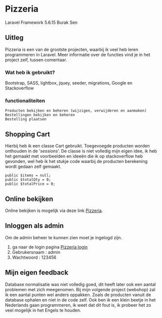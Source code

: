 # Pizzeria 
Laravel Framework 5.6.15
Burak Sen

## Uitleg
Pizzeria is een van de grootste projecten, waarbij ik veel heb leren programmeren in Laravel. 
Meer informatie over de functies vind je in het project zelf, tussen comentaar.

### Wat heb ik gebruikt?
Bootstrap, SASS, lightbox, jquey, seeder, migrations, Google en Stackoverflow

### functionaliteiten
```
Producten bekijken en beheren (wijzigen, verwijderen en aanmaken)
Bestellingen bekijken en beheren
Bestelling plaatsen
```

## Shopping Cart
Hierbij heb ik een classe Cart gebruikt. Toegevoegde producten worden onthouden in de '*sessions*'. De classe is niet volledig mijn eigen idee, ik heb het gemaakt met voorbeelden en ideeën die ik op stackoverflow heb gevonden, wel heb ik het stukje code waarbij de producten berekening wordt gedaan zelf gemaakt.


```
public $items = null;
public $totalQty = 0;
public $totalPrice = 0;
```


## Online bekijken
Online bekijken is mogelijk via deze link [Pizzeria](http://pizzeria.bsenn.nl).

## Inloggen als admin
Om de admin beheer te kunnen zien moet je ingelogd zijn. 

1) ga naar de login pagina [Pizzeria login](http://pizzeria.bsenn.nl/login)
2) Gebrukersnaam : admin
3) Wachtwoord : 123456

## Mijn eigen feedback
Database normalisatie was niet volledig goed, dit heeft later ook een aantal problemen met zich meegenomen. 
Bij mijn volgende project (webshop) zal ik een aantal punten wel anders oppakken. Zoals de producten vanuit de database ophalen en niet in de code zelf. Ook ben ik een klein beetje in het Nederlands gaan programmeren, ik weet dat dit fout is, ik probeer het zo veel mogelijk in het Engels te houden.
